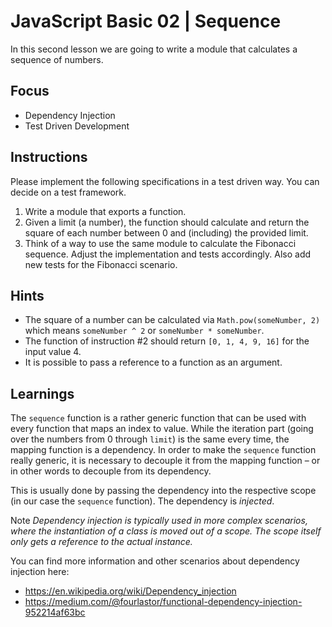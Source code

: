# JavaScript Basic 02 | Sequence

In this second lesson we are going to write a module that calculates a sequence of numbers.

## Focus

- Dependency Injection
- Test Driven Development

## Instructions

Please implement the following specifications in a test driven way. You can decide on a test framework.

1. Write a module that exports a function.
2. Given a limit (a number), the function should calculate and return the square of each number between 0 and (including) the provided limit.
3. Think of a way to use the same module to calculate the Fibonacci sequence. Adjust the implementation and tests accordingly. Also add new tests for the Fibonacci scenario.

## Hints

- The square of a number can be calculated via `Math.pow(someNumber, 2)` which means `someNumber ^ 2` or `someNumber * someNumber`.
- The function of instruction #2 should return `[0, 1, 4, 9, 16]` for the input value 4.
- It is possible to pass a reference to a function as an argument.

## Learnings

The `sequence` function is a rather generic function that can be used with every function that maps an index to value.
While the iteration part (going over the numbers from 0 through `limit`) is the same every time, the mapping function is a dependency.
In order to make the `sequence` function really generic, it is necessary to decouple it from the mapping function – or in other
words to decouple from its dependency.

This is usually done by passing the dependency into the respective scope (in our case the `sequence` function). The dependency is *injected*.

Note _Dependency injection is typically used in more complex scenarios, where the instantiation of a class is moved out of a scope. The scope itself only gets a reference to the actual instance._

You can find more information and other scenarios about dependency injection here:

- https://en.wikipedia.org/wiki/Dependency_injection
- https://medium.com/@fourlastor/functional-dependency-injection-952214af63bc
